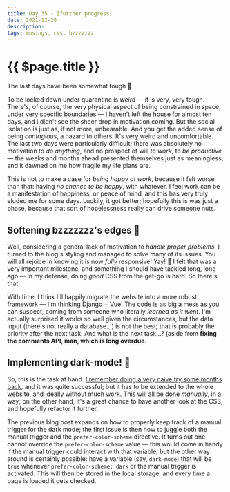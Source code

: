 ```yaml
---
title: Day 35 - [further progress]
date: 2021-12-28
description: 
tags: musings, css, bzzzzzzz
---
```


# {{ $page.title }}

The last days have been somewhat tough 🤒 

To be locked down under quarantine is *weird* — it is very, very tough. There's, of course, the very physical aspect of being constrained in space, under very specific boundaries —  I haven't left the house for almost ten days, and I didn't see the sheer drop in motivation coming. But the social isolation is just as, if not more, unbearable. And you get the added sense of being *contagious*, a hazard to others. It's very weird and uncomfortable. The last two days were particularly difficult; there was absolutely no motivation to *do anything*, and no prospect of will to *work*, to *be productive* — the weeks and months ahead presented themselves just as meaningless, and it dawned on me how fragile my life plans are. 

This is not to make a case for *being happy at work*, because it felt worse than that: having *no chance to be happy*, with whatever. I feel work can be a manifestation of happiness, or peace of mind, and this has very truly eluded me for some days. Luckily, it got better; hopefully this is was just a phase, because that sort of hopelessness really can drive someone nuts.

## Softening bzzzzzzz's edges 🔪

Well, considering a general lack of motivation to *handle proper problems*, I turned to the blog's styling and managed to solve many of its issues. You will all rejoice in knowing it is now *fully* responsive! Yay! 🥳 I felt that was a very important milestone, and something I should have tackled long, long ago — in my defense, doing *good* CSS from the get-go is hard. So there's that.

With time, I think I'll happily migrate the website into a more robust framework — I'm thinking Django + Vue. The code is as big a mess as you can suspect, coming from someone who literally *learned as it went*. I'm actually surprised it works so well given the circumstances, but the data input (there's not really a database...) is not the best; that is probably the priority after the next task. And what is the next task...? (aside from **fixing the comments API, man, which is long overdue**.

## Implementing dark-mode! 🌃

So, this is the task at hand. [I remember doing a very naive try some months back](https://www.alexmakes.codes/blog/111721.html), and it was quite successful; but it has to be extended to the whole website, and ideally without much work. This will all be done *manually*, in a way; on the other hand, it's a great chance to have another look at the CSS, and hopefully refactor it further.

The previous blog post expands on how to properly keep track of a manual trigger for the dark mode; the first issue is then how to juggle both the manual trigger and the `prefer-color-scheme` directive. It turns out one cannot override the `prefer-color-scheme` value — this would come in handy if the manual trigger could interact with that variable; but the other way around is certainly possible: have a variable (say, `dark-mode`) that will be `true` whenever `prefer-color-scheme: dark` or the manual trigger is activated. This will then be stored in the local storage, and every time a page is loaded it gets checked.
